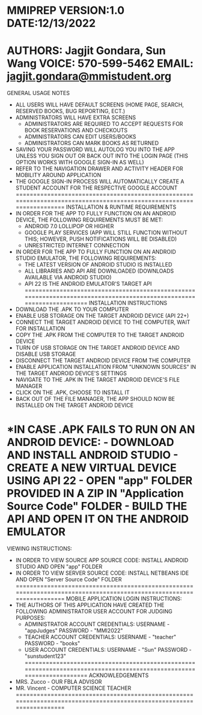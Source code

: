 MMIPREP		VERSION:1.0    	DATE:12/13/2022
====================================================================================================================
AUTHORS: Jagjit Gondara, Sun Wang
VOICE: 570-599-5462
EMAIL: jagjit.gondara@mmistudent.org
====================================================================================================================
GENERAL USAGE NOTES
- ALL USERS WILL HAVE DEFAULT SCREENS (HOME PAGE, SEARCH, RESERVED BOOKS, BUG REPORTING, ECT.)
- ADMINISTRATORS WILL HAVE EXTRA SCREENS
	- ADMINISTRATORS ARE REQUIRED TO ACCEPT REQUESTS FOR BOOK RESERVATIONS AND CHECKOUTS
	- ADMINISTRATORS CAN EDIT USERS/BOOKS
	- ADMINISTRATORS CAN MARK BOOKS AS RETURNED
- SAVING YOUR PASSWORD WILL AUTOLOG YOU INTO THE APP UNLESS YOU SIGN OUT OR BACK OUT INTO THE LOGIN PAGE (THIS OPTION
	WORKS WITH GOOGLE SIGN-IN AS WELL)
- REFER TO THE NAVIGATION DRAWER AND ACTIVITY HEADER FOR MOBILITY AROUND APPLICATION
- THE GOOGLE SIGN-IN PROCESS WILL AUTOMATICALLY CREATE A STUDENT ACCOUNT FOR THE RESPECTIVE GOOGLE ACCOUNT
====================================================================================================================
INSTALLATION  & RUNTIME REQUIREMENTS
- IN ORDER FOR THE APP TO FULLY FUNCTION ON AN ANDROID DEVICE, THE FOLLOWING REQUIREMENTS MUST BE MET:
	- ANDROID 7.0 LOLLIPOP OR HIGHER
	- GOOGLE PLAY SERVICES (APP WILL STILL FUNCTION WITHOUT THIS; HOWEVER, PUSH NOTIFICATIONS WILL BE DISABLED)
	- UNRESTRICTED INTERNET CONNECTION
- IN ORDER FOR THE APP TO FULLY FUNCTION ON AN ANDROID STUDIO EMULATOR, THE FOLLOWING REQUIREMENTS:
	- THE LATEST VERSION OF ANDROID STUDIO IS INSTALLED
	- ALL LIBRARIES AND API ARE DOWNLOADED (DOWNLOADS AVAILABLE VIA ANDROID STUDIO)
	- API 22 IS THE ANDROID EMULATOR'S TARGET API
====================================================================================================================
INSTALLATION INSTRUCTIONS
- DOWNLOAD THE .APK TO YOUR COMPUTER
- ENABLE USB STORAGE ON THE TARGET ANDROID DEVICE (API 22+)
- CONNECT THE TARGET ANDROID DEVICE TO THE COMPUTER, WAIT FOR INSTALLATION
- COPY THE .APK FROM THE COMPUTER TO THE TARGET ANDROID DEVICE
- TURN OF USB STORAGE ON THE TARGET ANDROID DEVICE AND DISABLE USB STORAGE
- DISCONNECT THE TARGET ANDROID DEVICE FROM THE COMPUTER
- ENABLE APPLICATION INSTALLATION FROM "UNKNOWN SOURCES" IN THE TARGET ANDROID DEVICE'S SETTINGS
- NAVIGATE TO THE .APK IN THE TARGET ANDROID DEVICE'S FILE MANAGER
- CLICK ON THE .APK, CHOOSE TO INSTALL IT
- BACK OUT OF THE FILE MANAGER, THE APP SHOULD NOW BE INSTALLED ON THE TARGET ANDROID DEVICE

*IN CASE .APK FAILS TO RUN ON AN ANDROID DEVICE:
	- DOWNLOAD AND INSTALL ANDROID STUDIO
	- CREATE A NEW VIRTUAL DEVICE USING API 22
	- OPEN "app" FOLDER PROVIDED IN A ZIP IN "Application Source Code" FOLDER
	- BUILD THE API AND OPEN IT ON THE ANDROID EMULATOR
====================================================================================================================
VIEWING INSTRUCTIONS:
- IN ORDER TO VIEW SOURCE APP SOURCE CODE: INSTALL ANDROID STUDIO AND OPEN "app" FOLDER
- IN ORDER TO VIEW SERVER SOURCE CODE: INSTALL NETBEANS IDE AND OPEN "Server Source Code" FOLDER
====================================================================================================================
MOBILE APPLICATION LOGIN INSTRUCTIONS:
- THE AUTHORS OF THIS APPLICATION HAVE CREATED THE FOLLOWING ADMINISTRATOR USER ACCOUNT FOR JUDGING PURPOSES:
	- ADMINISTRATOR ACCOUNT CREDENTIALS: USERNAME - "appJudges"    PASSWORD - "MMI2022"
	- TEACHER ACCOUNT CREDENTIALS: USERNAME - "teacher"    PASSWORD - "books"
	- USER ACCOUNT CREDENTIALS: USERNAME - "Sun"    PASSWORD - "sunstudent123"
====================================================================================================================
ACKNOWLEDGEMENTS
- MRS. Zucco - OUR FBLA ADVISOR
- MR. Vincent - COMPUTER SCIENCE TEACHER
====================================================================================================================
